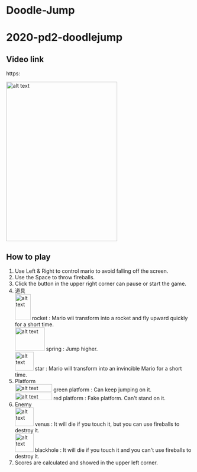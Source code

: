 # Doodle-Jump

# 2020-pd2-doodlejump
## Video link
  
https: 

<img src="https://i.imgur.com/ilbgJAh.png" alt="alt text" width="300" height="430">
  
## How to play
 
1. Use Left & Right to control mario to avoid falling off the screen.
2. Use the Space to throw fireballs.
3. Click the button in the upper right corner can pause or start the game. 
4. 道具  
 <img src="https://i.imgur.com/rywyrOj.png" alt="alt text" width="42" height="70"> rocket : Mario wii transform into a rocket and fly upward quickly for a short time.  
 <img src="https://i.imgur.com/tp0rlJU.png" alt="alt text" width="80" height="62.5"> spring : Jump higher.  
 <img src="https://i.imgur.com/LVLpVjp.png" alt="alt text" width="50" height="50"> star : Mario will transform into an invincible Mario for a short time.  
5. Platform  
 <img src="https://i.imgur.com/vCL0nH8.png" alt="alt text" width="100" height="20"> green platform : Can keep jumping on it.  
 <img src="https://i.imgur.com/fINpjtC.png" alt="alt text" width="100" height="20"> red platform : Fake platform. Can't stand on it.  
6. Enemy  
 <img src="https://i.imgur.com/REAfzFc.png" alt="alt text" width="50" height="50"> venus : It will die if you touch it, but you can use fireballs to destroy it.  
 <img src="https://i.imgur.com/158CME9.png" alt="alt text" width="50" height="50"> blackhole : It will die if you touch it and you can't use fireballs to destroy it.  
7. Scores are calculated and showed in the upper left corner.

